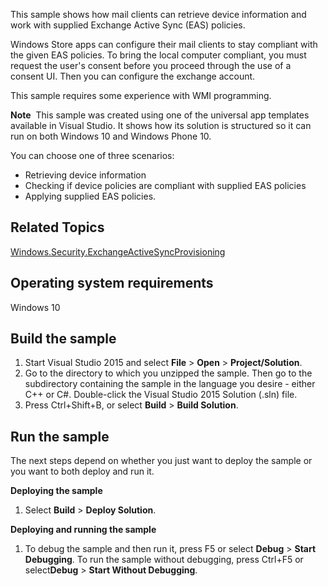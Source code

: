﻿This sample shows how mail clients can retrieve device information and work with supplied Exchange Active Sync (EAS) policies.

Windows Store apps can configure their mail clients to stay compliant with the given EAS policies. To bring the local computer compliant, you must request the user's consent before you proceed through the use of a consent UI. Then you can configure the exchange account.

This sample requires some experience with WMI programming.

**Note**  This sample was created using one of the universal app templates available in Visual Studio. It shows how its solution is structured so it can run on both Windows 10 and Windows Phone 10.

You can choose one of three scenarios: 
- Retrieving device information
- Checking if device policies are compliant with supplied EAS policies
- Applying supplied EAS policies.

Related Topics
--------------
[Windows.Security.ExchangeActiveSyncProvisioning](http://msdn.microsoft.com/library/windows/apps/hh701506)

Operating system requirements
-----------------------------

Windows 10

Build the sample
----------------

1.  Start Visual Studio 2015 and select **File** \> **Open** \> **Project/Solution**.
2.  Go to the directory to which you unzipped the sample. Then go to the subdirectory containing the sample in the language you desire - either C++ or C\#. Double-click the Visual Studio 2015 Solution (.sln) file.
3.  Press Ctrl+Shift+B, or select **Build** \> **Build Solution**.

Run the sample
--------------

The next steps depend on whether you just want to deploy the sample or you want to both deploy and run it.

**Deploying the sample**

1.  Select **Build** \> **Deploy Solution**.

**Deploying and running the sample**

1.  To debug the sample and then run it, press F5 or select **Debug** \> **Start Debugging**. To run the sample without debugging, press Ctrl+F5 or select**Debug** \> **Start Without Debugging**.
